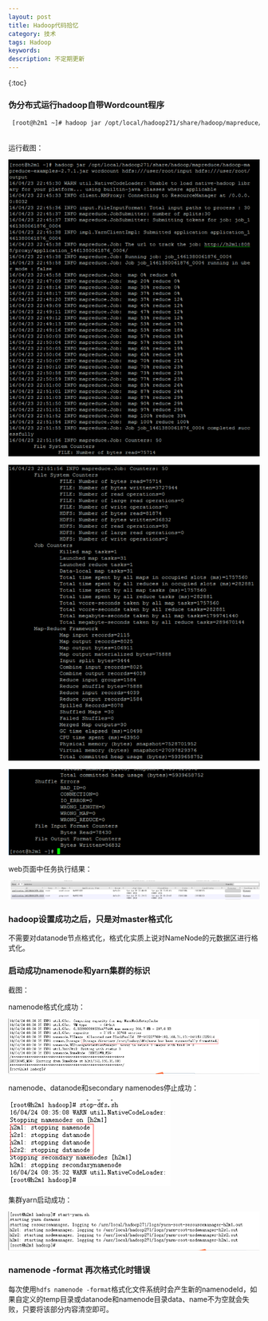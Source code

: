 ```yaml
---
layout: post
title: Hadoop代码拾忆
category: 技术
tags: Hadoop
keywords: 
description: 不定期更新
---
```

 
{:toc}

### 伪分布式运行hadoop自带Wordcount程序

```bash
 [root@h2m1 ~]# hadoop jar /opt/local/hadoop271/share/hadoop/mapreduce/hadoop-mapreduce-examples-2.7.1.jar wordcount hdfs:///user/root/input hdfs:///user/root/output
 
```

运行截图：

![1](//raw.githubusercontent.com/George5814/blog-pic/master/image/hadoop2/hadoop-code-1.png)

![2](//raw.githubusercontent.com/George5814/blog-pic/master/image/hadoop2/hadoop-code-2.png)

![3](//raw.githubusercontent.com/George5814/blog-pic/master/image/hadoop2/hadoop-code-3.png)

web页面中任务执行结果：

![4](//raw.githubusercontent.com/George5814/blog-pic/master/image/hadoop2/hadoop-code-4.png)

### hadoop设置成功之后，只是对master格式化

不需要对datanode节点格式化，格式化实质上说对NameNode的元数据区进行格式化。

### 启动成功namenode和yarn集群的标识

截图：

namenode格式化成功：

![5](//raw.githubusercontent.com/George5814/blog-pic/master/image/hadoop2/hadoop-code-5.png)

namenode、datanode和secondary namenodes停止成功：

![6](//raw.githubusercontent.com/George5814/blog-pic/master/image/hadoop2/hadoop-code-6.png)

集群yarn启动成功：

![7](//raw.githubusercontent.com/George5814/blog-pic/master/image/hadoop2/hadoop-code-7.png)


### namenode -format 再次格式化时错误

每次使用`hdfs namenode -format`格式化文件系统时会产生新的namenodeId，如果自定义的temp目录或datanode和namenode目录data、name不为空就会失败，只要将该部分内容清空即可。




